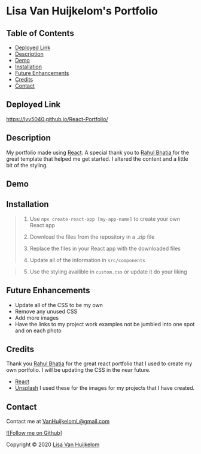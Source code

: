 
# Lisa Van Huijkelom's Portfolio

## Table of Contents
- [Deployed Link](#deployed-link)
- [Description](#description)
- [Demo](#demo)
- [Installation](#installation)
- [Future Enhancements](#future-enhancements)
- [Credits](#Credits)
- [Contact](#Contact)

## Deployed Link

https://lvv5040.github.io/React-Portfolio/

## Description

My portfolio made using [React](https://reactjs.org/). A special thank you to [Rahul Bhatia ](https://github.com/rbhatia46/React-Portfolio) for the great template that helped me get started. I altered the content and a little bit of the styling.  

## Demo



## Installation

> 1. Use `npx create-react-app [my-app-name]` to create your own React app
>
> 2. Download the files from the repository in a .zip file
>
> 3. Replace the files in your React app with the downloaded files
>
> 4. Update all of the information in `src/components`

> 5. Use the styling availible in  `custom.css` or update it do your liking

## Future Enhancements

- Update all of the CSS to be my own 
- Remove any unused CSS 
- Add more images
- Have the links to my project work examples not be jumbled into one spot and on each photo 

## Credits

Thank you [Rahul Bhatia](https://github.com/rbhatia46/React-Portfolio) for the great react portfolio that I used to create my own portfolio. I will be updating the CSS in the near future. 

- [React](https://reactjs.org/)
- [Unsplash](https://unsplash.com/) I used these for the images for my projects that I have created. 


## Contact

Contact me at [VanHuijkelomL@gmail.com](mailto:VanHuijkelomL@gmail.com)

[![Follow me on Github]](https://github.com/lvv5040)

Copyright © 2020 [Lisa Van Huijkelom](https://github.com/lvv5040)